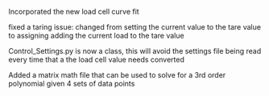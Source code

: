 Incorporated the new load cell curve fit

fixed a taring issue: changed from setting the current value to the tare value to assigning adding the current load to the tare value 

Control_Settings.py is now a class, this will avoid the settings file being read every time that a the load cell value needs converted

Added a matrix math file that can be used to solve for a 3rd order polynomial given 4 sets of data points